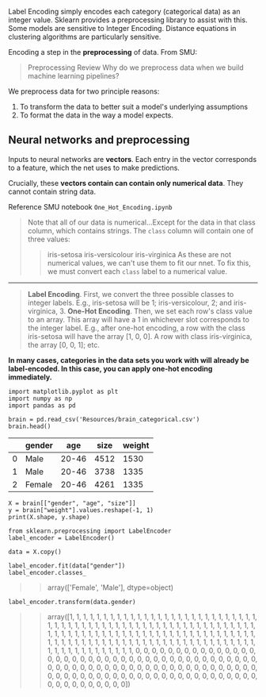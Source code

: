 Label Encoding simply encodes each category (categorical data) as an integer value. Sklearn provides a preprocessing library to assist with this. Some models are sensitive to Integer Encoding. Distance equations in clustering algorithms are particularly sensitive.

Encoding a step in the **preprocessing** of data. From SMU: 
> Preprocessing Review
Why do we preprocess data when we build machine learning pipelines?

We preprocess data for two principle reasons:
1. To transform the data to better suit a model's underlying assumptions
2. To format the data in the way a model expects.

## Neural networks and preprocessing
Inputs to neural networks are **vectors**. Each entry in the vector corresponds to a feature, which the net uses to make predictions.

Crucially, these **vectors contain can contain only numerical data**. They cannot contain string data.

Reference SMU notebook `One_Hot_Encoding.ipynb`

> Note that all of our data is numerical...Except for the data in that class column, which contains strings.
> The `class` column will contain one of three values:
>> iris-setosa
>> iris-versicolour
>> iris-virginica
> As these are not numerical values, we can't use them to fit our nnet. To fix this, we must convert each `class` label to a numerical value.
--- 
> **Label Encoding**. First, we convert the three possible classes to integer labels. E.g., iris-setosa will be 1; iris-versicolour, 2; and iris-virginica, 3.
> **One-Hot Encoding**. Then, we set each row's class value to an array. This array will have a 1 in whichever slot corresponds to the integer label. E.g., after one-hot encoding, a row with the class iris-setosa will have the array [1, 0, 0]. A row with class iris-virginica, the array [0, 0, 1]; etc.

**In many cases, categories in the data sets you work with will already be label-encoded. In this case, you can apply one-hot encoding immediately.**

~~~
import matplotlib.pyplot as plt
import numpy as np
import pandas as pd

brain = pd.read_csv('Resources/brain_categorical.csv')
brain.head()
~~~
|  | gender | age | size  	| weight|
|---	|---	|---	|---	|--- |
|  0 	|  Male 	|  20-46 	|   4512	| 1530 |
|   1	|   Male	|   20-46	|   3738	|1335 |
|   2	|   Female	|   20-46	|4261| 1335 |

~~~
X = brain[["gender", "age", "size"]]
y = brain["weight"].values.reshape(-1, 1)
print(X.shape, y.shape)

from sklearn.preprocessing import LabelEncoder
label_encoder = LabelEncoder()

data = X.copy()

label_encoder.fit(data["gender"])
label_encoder.classes_
~~~
>> array(['Female', 'Male'], dtype=object)

~~~
label_encoder.transform(data.gender)
~~~
>> array([1, 1, 1, 1, 1, 1, 1, 1, 1, 1, 1, 1, 1, 1, 1, 1, 1, 1, 1, 1, 1, 1, 1,
       1, 1, 1, 1, 1, 1, 1, 1, 1, 1, 1, 1, 1, 1, 1, 1, 1, 1, 1, 1, 1, 1, 1,
       1, 1, 1, 1, 1, 1, 1, 1, 1, 1, 1, 1, 1, 1, 1, 1, 1, 1, 1, 1, 1, 1, 1,
       1, 1, 1, 1, 1, 1, 1, 1, 1, 1, 1, 1, 1, 1, 1, 1, 1, 1, 1, 1, 1, 1, 1,
       1, 1, 1, 1, 1, 1, 1, 1, 1, 1, 1, 1, 1, 1, 1, 1, 1, 1, 1, 1, 1, 1, 1,
       1, 1, 1, 1, 1, 1, 1, 1, 1, 1, 1, 1, 1, 1, 1, 1, 1, 1, 1, 0, 0, 0, 0,
       0, 0, 0, 0, 0, 0, 0, 0, 0, 0, 0, 0, 0, 0, 0, 0, 0, 0, 0, 0, 0, 0, 0,
       0, 0, 0, 0, 0, 0, 0, 0, 0, 0, 0, 0, 0, 0, 0, 0, 0, 0, 0, 0, 0, 0, 0,
       0, 0, 0, 0, 0, 0, 0, 0, 0, 0, 0, 0, 0, 0, 0, 0, 0, 0, 0, 0, 0, 0, 0,
       0, 0, 0, 0, 0, 0, 0, 0, 0, 0, 0, 0, 0, 0, 0, 0, 0, 0, 0, 0, 0, 0, 0,
       0, 0, 0, 0, 0, 0, 0])
